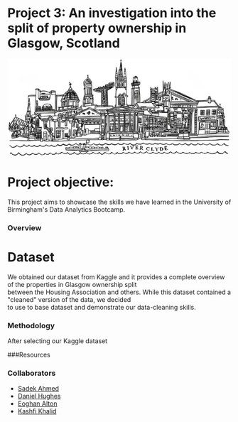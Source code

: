# Project 3: An investigation into the split of property ownership in Glasgow, Scotland

![Title Image](ReadMe_Resources/glasgow-skyline-bw-wee-ezgif.com-webp-to-jpg-converter.png)

# Project objective:  
This project aims to showcase the skills we have learned in the University of Birmingham's Data Analytics Bootcamp.  


### Overview

# Dataset  

We obtained our dataset from Kaggle and it provides a complete overview of the properties in Glasgow ownership split  
between the Housing Association and others. While this dataset contained a "cleaned" version of the data, we decided  
to use to base dataset and demonstrate our data-cleaning skills.



### Methodology  

After selecting our Kaggle dataset 



###Resources


### Collaborators

* [Sadek Ahmed](https://github.com/Sadek-Ahmed16)  
* [Daniel Hughes](https://github.com/DanielHughes1580)  
* [Eoghan Alton](https://github.com/ERAA1997)
* [Kashfi Khalid](https://github.com/kashfi-khalid)
